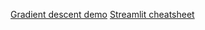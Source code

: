 [Gradient descent demo](https://share.streamlit.io/christopherdavisuci/streamlit_ed/main/grad_desc.py)
[Streamlit cheatsheet](https://share.streamlit.io/daniellewisdl/streamlit-cheat-sheet/app.py)
